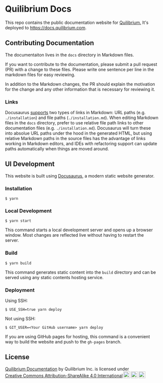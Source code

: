 # Quilibrium Docs

This repo contains the public documentation website for [Quilibrium.](https://quilibrium.com/) 
It's deployed to https://docs.quilibrium.com.

## Contributing Documentation

The documentaiton lives in the `docs` directory in Markdown files. 

If you want to contribute to the documentation, please submit a pull request (PR) with a change to these files. 
Please write one sentence per line in the markdown files for easy reviewing.

In addition to the Markdown changes, the PR should explain the motivation for the change and any other information that is necessary for reviewing it.


### Links

Docusaurus [supports](https://docusaurus.io/docs/markdown-features/links) two types of links in Markdown: URL paths (e.g. `./installation`) and file paths (`./installation.md`).
When editing Markdown files in the `docs` directory, prefer to use relative file path links to other documentation files (e.g. `./installation.md`).
Docusaurus will turn these into absolue URL paths under the hood in the generated HTML, but using relative Markdown paths in the source files has the advantage of links working in Markdown editors, and IDEs with refactoring support can update paths automatically when things are moved around.

## UI Development

This website is built using [Docusaurus](https://docusaurus.io/), a modern static website generator.

### Installation

```
$ yarn
```

### Local Development

```
$ yarn start
```

This command starts a local development server and opens up a browser window. Most changes are reflected live without having to restart the server.

### Build

```
$ yarn build
```

This command generates static content into the `build` directory and can be served using any static contents hosting service.

### Deployment

Using SSH:

```
$ USE_SSH=true yarn deploy
```

Not using SSH:

```
$ GIT_USER=<Your GitHub username> yarn deploy
```

If you are using GitHub pages for hosting, this command is a convenient way to build the website and push to the `gh-pages` branch.

## License

<p xmlns:cc="http://creativecommons.org/ns#" xmlns:dct="http://purl.org/dc/terms/"><a property="dct:title" rel="cc:attributionURL" href="https://docs.quilibrium.com">Quilibrium Documentation</a> by <span property="cc:attributionName">Quilibrium Inc.</span> is licensed under <a href="https://creativecommons.org/licenses/by-sa/4.0/?ref=chooser-v1" target="_blank" rel="license noopener noreferrer" style="display:inline-block;">Creative Commons Attribution-ShareAlike 4.0 International<img style="height:22px!important;margin-left:3px;vertical-align:text-bottom;" src="https://mirrors.creativecommons.org/presskit/icons/cc.svg?ref=chooser-v1" alt=""><img style="height:22px!important;margin-left:3px;vertical-align:text-bottom;" src="https://mirrors.creativecommons.org/presskit/icons/by.svg?ref=chooser-v1" alt=""><img style="height:22px!important;margin-left:3px;vertical-align:text-bottom;" src="https://mirrors.creativecommons.org/presskit/icons/sa.svg?ref=chooser-v1" alt=""></a></p>
